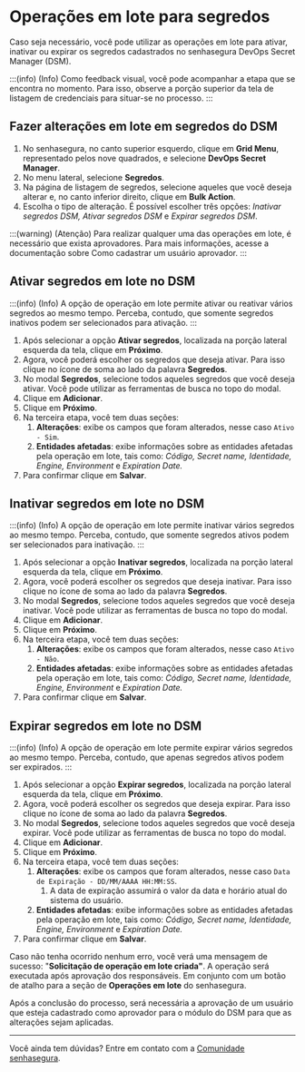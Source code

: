 # Operações em lote para segredos

Caso seja necessário, você pode utilizar as operações em lote para ativar, inativar ou expirar os segredos cadastrados no senhasegura DevOps Secret Manager (DSM).

:::(info) (Info)
Como feedback visual, você pode acompanhar a etapa que se encontra no momento. Para isso, observe a porção superior da tela de listagem de credenciais para situar-se no processo.
:::

## Fazer alterações em lote em segredos do DSM

1. No senhasegura, no canto superior esquerdo, clique em **Grid Menu**, representado pelos nove quadrados, e selecione **DevOps Secret Manager**.
2. No menu lateral, selecione **Segredos**.
3. Na página de listagem de segredos, selecione aqueles que você deseja alterar e, no canto inferior direito, clique em **Bulk Action**.
4. Escolha o tipo de alteração. É possível escolher três opções: *Inativar segredos DSM, Ativar segredos DSM* e *Expirar segredos DSM*.

:::(warning) (Atenção)
Para realizar qualquer uma das operações em lote, é necessário que exista aprovadores. Para mais informações, acesse a documentação sobre Como cadastrar um usuário aprovador.
:::

## Ativar segredos em lote no DSM

:::(info) (Info)
A opção de operação em lote permite ativar ou reativar vários segredos ao mesmo tempo. Perceba, contudo, que somente segredos inativos podem ser selecionados para ativação.
:::

1. Após selecionar a opção **Ativar segredos**, localizada na porção lateral esquerda da tela, clique em **Próximo**.
2. Agora, você poderá escolher os segredos que deseja ativar. Para isso clique no ícone de soma ao lado da palavra **Segredos**.
3. No modal **Segredos**, selecione todos aqueles segredos que você deseja ativar. Você pode utilizar as ferramentas de busca no topo do modal.
4. Clique em **Adicionar**.
5. Clique em **Próximo**.
6. Na terceira etapa, você tem duas seções:
   1. **Alterações**: exibe os campos que foram alterados, nesse caso `Ativo - Sim`.
   2. **Entidades afetadas**: exibe informações sobre as entidades afetadas pela operação em lote, tais como: *Código, Secret name, Identidade, Engine, Environment* e *Expiration Date.*
7. Para confirmar clique em **Salvar**.

## Inativar segredos em lote no DSM

:::(info) (Info)
A opção de operação em lote permite inativar vários segredos ao mesmo tempo. Perceba, contudo, que somente segredos ativos podem ser selecionados para inativação.
:::

1. Após selecionar a opção **Inativar segredos**, localizada na porção lateral esquerda da tela, clique em **Próximo**.
2. Agora, você poderá escolher os segredos que deseja inativar. Para isso clique no ícone de soma ao lado da palavra **Segredos**.
3. No modal **Segredos**, selecione todos aqueles segredos que você deseja inativar. Você pode utilizar as ferramentas de busca no topo do modal.
4. Clique em **Adicionar**.
5. Clique em **Próximo**.
6. Na terceira etapa, você tem duas seções:
   1. **Alterações**: exibe os campos que foram alterados, nesse caso `Ativo - Não`.
   2. **Entidades afetadas**: exibe informações sobre as entidades afetadas pela operação em lote, tais como: *Código, Secret name, Identidade, Engine, Environment* e *Expiration Date.*
7. Para confirmar clique em **Salvar**.

## Expirar segredos em lote no DSM

:::(info) (Info)
A opção de operação em lote permite expirar vários segredos ao mesmo tempo. Perceba, contudo, que apenas segredos ativos podem ser expirados.
:::

1. Após selecionar a opção **Expirar segredos**, localizada na porção lateral esquerda da tela, clique em **Próximo**.
2. Agora, você poderá escolher os segredos que deseja expirar. Para isso clique no ícone de soma ao lado da palavra **Segredos**.
3. No modal **Segredos**, selecione todos aqueles segredos que você deseja expirar. Você pode utilizar as ferramentas de busca no topo do modal.
4. Clique em **Adicionar**.
5. Clique em **Próximo**.
6. Na terceira etapa, você tem duas seções:
   1. **Alterações**: exibe os campos que foram alterados, nesse caso `Data de Expiração - DD/MM/AAAA HH:MM:SS`.
      1. A data de expiração assumirá o valor da data e horário atual do sistema do usuário.
   2. **Entidades afetadas**: exibe informações sobre as entidades afetadas pela operação em lote, tais como: *Código, Secret name, Identidade, Engine, Environment* e *Expiration Date.*
7. Para confirmar clique em **Salvar**.

Caso não tenha ocorrido nenhum erro, você verá uma mensagem de sucesso: "**Solicitação de operação em lote criada"**. A operação será executada após aprovação dos responsáveis. Em conjunto com um botão de atalho para a seção de **Operações em lote** do senhasegura.

Após a conclusão do processo, será necessária a aprovação de um usuário que esteja cadastrado como aprovador para o módulo do DSM para que as alterações sejam aplicadas.

---

Você ainda tem dúvidas? Entre em contato com a [Comunidade senhasegura](https://community.senhasegura.io/).